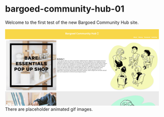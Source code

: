 # bargoed-community-hub-01
Welcome to the first test of the new Bargoed Community Hub site. 

![Screenshot](bargoed-community-hub-01.png)
There are placeholder animated gif images.

